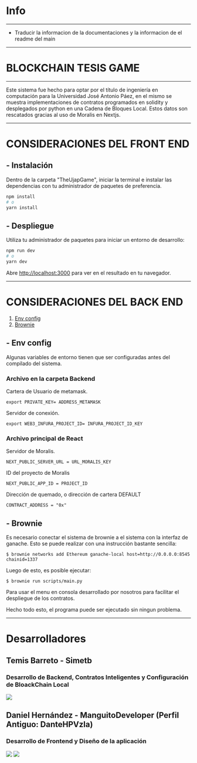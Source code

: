 # Info
***
- Traducir la informacion de la documentaciones y la informacion de el readme del main 
***

# BLOCKCHAIN TESIS GAME
***
Este sistema fue hecho para optar por el título de ingeniería en computación para la Universidad José Antonio Páez, en el mismo se muestra implementaciones de contratos programados en solidity y desplegados por python en una Cadena de Bloques Local. Estos datos son rescatados gracias al uso de Moralis en Nextjs.
***
# CONSIDERACIONES DEL FRONT END

## - Instalación

Dentro de la carpeta "TheUjapGame", iniciar la terminal e instalar las dependencias con tu administrador de paquetes de preferencia.

```bash
npm install
# o
yarn install
```

## - Despliegue

Utiliza tu administrador de paquetes para iniciar un entorno de desarrollo:

```bash
npm run dev
# o
yarn dev
```

Abre [http://localhost:3000](http://localhost:3000) para ver en el resultado en tu navegador.

***
# CONSIDERACIONES DEL BACK END
1. [Env config](#env-config)
2. [Brownie](#brownie)

<a name="env-config"></a>
## - Env config
Algunas variables de entorno tienen que ser configuradas antes del compilado del sistema.

### Archivo en la carpeta Backend

Cartera de Usuario de metamask.

`export PRIVATE_KEY= ADDRESS_METAMASK`

Servidor de conexión.

`export WEB3_INFURA_PROJECT_ID= INFURA_PROJECT_ID_KEY`

### Archivo principal de React

Servidor de Moralis.

`NEXT_PUBLIC_SERVER_URL = URL_MORALIS_KEY`

ID del proyecto de Moralis

`NEXT_PUBLIC_APP_ID = PROJECT_ID`

Dirección de quemado, o dirección de cartera DEFAULT

`CONTRACT_ADDRESS = "0x"`

<a name="brownie"></a>
## - Brownie
Es necesario conectar el sistema de brownie a el sistema con la interfaz de ganache. Esto se puede realizar con una instrucción bastante sencilla:

`$ brownie networks add Ethereum ganache-local host=http://0.0.0.0:8545 chainid=1337`

Luego de esto, es posible ejecutar:

`$ brownie run scripts/main.py`

Para usar el menu en consola desarrollado por nosotros para facilitar el despliegue de los contratos.

Hecho todo esto, el programa puede ser ejecutado sin ningun problema.
***
# Desarrolladores

## Temis Barreto - Simetb 
### Desarrollo de Backend, Contratos Inteligentes y Configuración de BloackChain Local

[![](https://avatars.githubusercontent.com/u/71613243?size=50)](https://github.com/simetb)

## Daniel Hernández - ManguitoDeveloper (Perfil Antiguo: DanteHPVzla)
### Desarrollo de Frontend y Diseño de la aplicación

[![](https://avatars.githubusercontent.com/u/98782422?size=50)](https://github.com/ManguitoDeveloper)
[![](https://avatars.githubusercontent.com/u/60875213?size=50)](https://github.com/DanteHPVzla)
